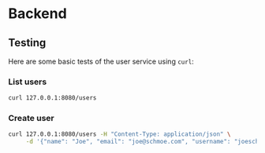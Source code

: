 # Backend

## Testing

Here are some basic tests of the user service using `curl`:

### List users

```bash
curl 127.0.0.1:8080/users
```

### Create user

```bash
curl 127.0.0.1:8080/users -H "Content-Type: application/json" \
     -d '{"name": "Joe", "email": "joe@schmoe.com", "username": "joeschmoe", "password_hash": "asdf", "avatar": "..."}'
```
